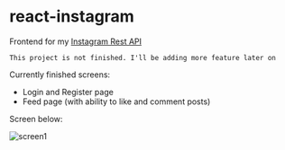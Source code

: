 # react-instagram

Frontend for my [Instagram Rest API](https://github.com/konradgalczynski07/instagram-api-clone) 

`This project is not finished. I'll be adding more feature later on`

Currently finished screens:
- Login and Register page
- Feed page (with ability to like and comment posts) 

Screen below:

![screen1](https://scontent-frt3-1.xx.fbcdn.net/v/t1.15752-0/p480x480/58444489_2344227809141002_4665293532473327616_n.png?_nc_cat=100&_nc_ht=scontent-frt3-1.xx&oh=5d57624bb08139f2cbf59f2ca5bd4ad8&oe=5D403CBD)
